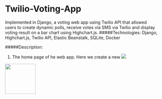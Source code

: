 Twilio-Voting-App
========
Implemented in Django, a voting web app using Twilio API that allowed users to create dynamic polls, receive votes via SMS via Twilio and display voting result on a bar chart using Highchart.js.
#####Technologies: 
Django, Highchart.js, Twilio API, Elastic Beanstalk, SQLite, Docker

#####Description:
1. The home page of he web app. Here we create a new 
![](https://github.com/srv89/Twilio-Voting-App/blob/master/images/1.png)
<img src="https://github.com/srv89/Twilio-Voting-App/blob/master/images/1.png" style="width:100px;height:100px">
